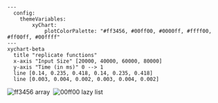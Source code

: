 
```mermaid
---
  config:
    themeVariables:
        xyChart:
            plotColorPalette: "#ff3456, #00ff00, #0000ff, #ffff00, #ff00ff, #00ffff"
---
xychart-beta
  title "replicate functions"
  x-axis "Input Size" [20000, 40000, 60000, 80000]
  y-axis "Time (in ms)" 0 --> 1
  line [0.14, 0.235, 0.418, 0.14, 0.235, 0.418]
  line [0.003, 0.004, 0.002, 0.003, 0.004, 0.002]
```
![ff3456](https://placehold.co/8x8/ff3456/ff3456.png) array&nbsp;&nbsp;![00ff00](https://placehold.co/8x8/00ff00/00ff00.png) lazy list